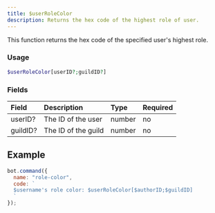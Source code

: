 ```yaml
---
title: $userRoleColor
description: Returns the hex code of the highest role of user.
---
```


This function returns the hex code of the specified user's highest role.

### Usage

```php
$userRoleColor[userID?;guildID?]
```

### Fields

| Field | Description | Type | Required |
| :--- | :--- | :--- | :--- |
| userID? | The ID of the user | number | no |
| guildID? | The ID of the guild | number | no |

## Example

```javascript
bot.command({
  name: "role-color",
  code: `
  $username's role color: $userRoleColor[$authorID;$guildID]
  `
});
```

